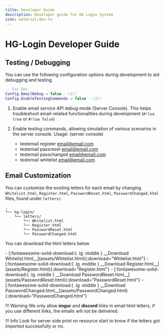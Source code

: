 ```yaml
---
title: Developer Guide
description: Developer guide for HG Login System
icon: material/dev-to
---
```


# HG-Login Developer Guide

## Testing / Debugging

You can use the following configuration options during development to aid debugging and testing

```lua
-- For Dev
Config.EmailDebug = false --(1)!
Config.EnableTestingCommands = false --(2)!
```

1. Enable email service API debug mode (Server Console). This helps troubleshoot email-related functionalities during development (`#!lua true` or `#!lua false`)

2. Enable testing commands, allowing simulation of various scenarios in the server console.
   Usage: (server console)
     - testemail register email@email.com
     - testemail passreset email@email.com
     - testemail passchanged email@email.com
     - testemail whitelist email@email.com

## Email Customization


You can customize the existing letters for each email by changing `Whitelist.html`, `Register.html`, `PasswordReset.html`, `PasswordChanged.html` files, found under `letters/`.

```
.
└── hg-login/
    └── letters/
        └── Whitelist.html
        └── Register.html
        └── PasswordReset.html
        └── PasswordChanged.html
```

You can download the html letters below
<div class="grid cards" markdown>
-   [:fontawesome-solid-download:{ .lg .middle } __Download Whitelist.html__](assets/Whitelist.html){:download="Whitelist.html"}
-   [:fontawesome-solid-download:{ .lg .middle } __Download Register.html__](assets/Register.html){:download="Register.html"}
-   [:fontawesome-solid-download:{ .lg .middle } __Download PasswordReset.html__](assets/PasswordReset.html){:download="PasswordReset.html"}
-   [:fontawesome-solid-download:{ .lg .middle } __Download PasswordChanged.html__](assets/PasswordChanged.html){:download="PasswordChanged.html"}
</div>


!!! Warning
    We only allow **imgur** and **discord** links in email html letters, if you use different links, the emails will not be delivered.

!!! Info
    Look for server side print on resource start to know if the letters got imported successfully or no.

